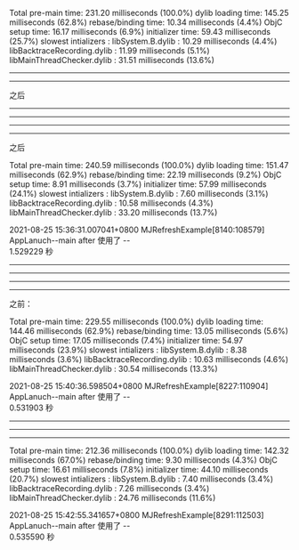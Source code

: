 Total pre-main time: 231.20 milliseconds (100.0%)
         dylib loading time: 145.25 milliseconds (62.8%)
        rebase/binding time:  10.34 milliseconds (4.4%)
            ObjC setup time:  16.17 milliseconds (6.9%)
           initializer time:  59.43 milliseconds (25.7%)
           slowest intializers :
             libSystem.B.dylib :  10.29 milliseconds (4.4%)
   libBacktraceRecording.dylib :  11.99 milliseconds (5.1%)
    libMainThreadChecker.dylib :  31.51 milliseconds (13.6%)





<hr>


<hr>


之后



<hr>


<hr>



<hr>

<hr>



之后

Total pre-main time: 240.59 milliseconds (100.0%)
         dylib loading time: 151.47 milliseconds (62.9%)
        rebase/binding time:  22.19 milliseconds (9.2%)
            ObjC setup time:   8.91 milliseconds (3.7%)
           initializer time:  57.99 milliseconds (24.1%)
           slowest intializers :
             libSystem.B.dylib :   7.60 milliseconds (3.1%)
   libBacktraceRecording.dylib :  10.58 milliseconds (4.3%)
    libMainThreadChecker.dylib :  33.20 milliseconds (13.7%)

2021-08-25 15:36:31.007041+0800 MJRefreshExample[8140:108579] AppLanuch--main after 使用了 --    
1.529229  秒 





<hr>


<hr>



<hr>

<hr>



之前：



Total pre-main time: 229.55 milliseconds (100.0%)
         dylib loading time: 144.46 milliseconds (62.9%)
        rebase/binding time:  13.05 milliseconds (5.6%)
            ObjC setup time:  17.05 milliseconds (7.4%)
           initializer time:  54.97 milliseconds (23.9%)
           slowest intializers :
             libSystem.B.dylib :   8.38 milliseconds (3.6%)
   libBacktraceRecording.dylib :  10.63 milliseconds (4.6%)
    libMainThreadChecker.dylib :  30.54 milliseconds (13.3%)

2021-08-25 15:40:36.598504+0800 MJRefreshExample[8227:110904] AppLanuch--main after 使用了 --    
0.531903  秒 



<hr>



<hr>

<hr>




Total pre-main time: 212.36 milliseconds (100.0%)
         dylib loading time: 142.32 milliseconds (67.0%)
        rebase/binding time:   9.30 milliseconds (4.3%)
            ObjC setup time:  16.61 milliseconds (7.8%)
           initializer time:  44.10 milliseconds (20.7%)
           slowest intializers :
             libSystem.B.dylib :   7.40 milliseconds (3.4%)
   libBacktraceRecording.dylib :   7.26 milliseconds (3.4%)
    libMainThreadChecker.dylib :  24.76 milliseconds (11.6%)

2021-08-25 15:42:55.341657+0800 MJRefreshExample[8291:112503] AppLanuch--main after 使用了 --    
0.535590  秒 